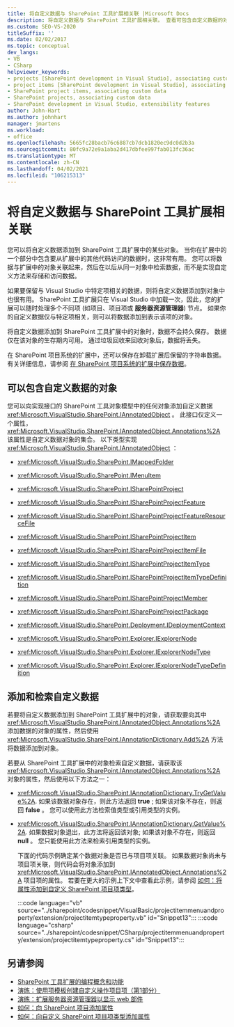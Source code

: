 ```yaml
---
title: 将自定义数据与 SharePoint 工具扩展相关联 |Microsoft Docs
description: 将自定义数据与 SharePoint 工具扩展相关联。 查看可包含自定义数据的对象的列表。 添加和检索自定义数据。
ms.custom: SEO-VS-2020
titleSuffix: ''
ms.date: 02/02/2017
ms.topic: conceptual
dev_langs:
- VB
- CSharp
helpviewer_keywords:
- projects [SharePoint development in Visual Studio], associating custom data
- project items [SharePoint development in Visual Studio], associating custom data
- SharePoint project items, associating custom data
- SharePoint projects, associating custom data
- SharePoint development in Visual Studio, extensibility features
author: John-Hart
ms.author: johnhart
manager: jmartens
ms.workload:
- office
ms.openlocfilehash: 5665fc28bacb76c6887cb7dcb1820ec9dc0d2b3a
ms.sourcegitcommit: 80fc9a72e9a1aba2d417dbfee997fab013fc36ac
ms.translationtype: MT
ms.contentlocale: zh-CN
ms.lasthandoff: 04/02/2021
ms.locfileid: "106215313"
---
```

# <a name="associate-custom-data-with-sharepoint-tools-extensions"></a>将自定义数据与 SharePoint 工具扩展相关联
  您可以将自定义数据添加到 SharePoint 工具扩展中的某些对象。 当你在扩展中的一个部分中包含要从扩展中的其他代码访问的数据时，这非常有用。 您可以将数据与扩展中的对象关联起来，然后在以后从同一对象中检索数据，而不是实现自定义方法来存储和访问数据。

 如果要保留与 Visual Studio 中特定项相关的数据，则将自定义数据添加到对象中也很有用。 SharePoint 工具扩展只在 Visual Studio 中加载一次，因此，您的扩展可以随时处理多个不同项 (如项目、项目项或 **服务器资源管理器**) 节点。 如果你的自定义数据仅与特定项相关，则可以将数据添加到表示该项的对象。

 将自定义数据添加到 SharePoint 工具扩展中的对象时，数据不会持久保存。 数据仅在该对象的生存期内可用。 通过垃圾回收来回收对象后，数据将丢失。

 在 SharePoint 项目系统的扩展中，还可以保存在卸载扩展后保留的字符串数据。 有关详细信息，请参阅 [在 SharePoint 项目系统的扩展中保存数据](../sharepoint/saving-data-in-extensions-of-the-sharepoint-project-system.md)。

## <a name="objects-that-can-contain-custom-data"></a>可以包含自定义数据的对象
 您可以向实现接口的 SharePoint 工具对象模型中的任何对象添加自定义数据 <xref:Microsoft.VisualStudio.SharePoint.IAnnotatedObject> 。 此接口仅定义一个属性， <xref:Microsoft.VisualStudio.SharePoint.IAnnotatedObject.Annotations%2A> 该属性是自定义数据对象的集合。 以下类型实现 <xref:Microsoft.VisualStudio.SharePoint.IAnnotatedObject> ：

- <xref:Microsoft.VisualStudio.SharePoint.IMappedFolder>

- <xref:Microsoft.VisualStudio.SharePoint.IMenuItem>

- <xref:Microsoft.VisualStudio.SharePoint.ISharePointProject>

- <xref:Microsoft.VisualStudio.SharePoint.ISharePointProjectFeature>

- <xref:Microsoft.VisualStudio.SharePoint.ISharePointProjectFeatureResourceFile>

- <xref:Microsoft.VisualStudio.SharePoint.ISharePointProjectItem>

- <xref:Microsoft.VisualStudio.SharePoint.ISharePointProjectItemFile>

- <xref:Microsoft.VisualStudio.SharePoint.ISharePointProjectItemType>

- <xref:Microsoft.VisualStudio.SharePoint.ISharePointProjectItemTypeDefinition>

- <xref:Microsoft.VisualStudio.SharePoint.ISharePointProjectMember>

- <xref:Microsoft.VisualStudio.SharePoint.ISharePointProjectPackage>

- <xref:Microsoft.VisualStudio.SharePoint.Deployment.IDeploymentContext>

- <xref:Microsoft.VisualStudio.SharePoint.Explorer.IExplorerNode>

- <xref:Microsoft.VisualStudio.SharePoint.Explorer.IExplorerNodeType>

- <xref:Microsoft.VisualStudio.SharePoint.Explorer.IExplorerNodeTypeDefinition>

## <a name="add-and-retrieve-custom-data"></a>添加和检索自定义数据
 若要将自定义数据添加到 SharePoint 工具扩展中的对象，请获取要向其中 <xref:Microsoft.VisualStudio.SharePoint.IAnnotatedObject.Annotations%2A> 添加数据的对象的属性，然后使用 <xref:Microsoft.VisualStudio.SharePoint.IAnnotationDictionary.Add%2A> 方法将数据添加到对象。

 若要从 SharePoint 工具扩展中的对象检索自定义数据，请获取该 <xref:Microsoft.VisualStudio.SharePoint.IAnnotatedObject.Annotations%2A> 对象的属性，然后使用以下方法之一：

- <xref:Microsoft.VisualStudio.SharePoint.IAnnotationDictionary.TryGetValue%2A>. 如果该数据对象存在，则此方法返回 **true** ; 如果该对象不存在，则返回 **false** 。 您可以使用此方法检索值类型或引用类型的实例。

- <xref:Microsoft.VisualStudio.SharePoint.IAnnotationDictionary.GetValue%2A>. 如果数据对象退出，此方法将返回该对象; 如果该对象不存在，则返回 **null** 。 您只能使用此方法来检索引用类型的实例。

  下面的代码示例确定某个数据对象是否已与项目项关联。 如果数据对象尚未与项目项关联，则代码会将对象添加到 <xref:Microsoft.VisualStudio.SharePoint.IAnnotatedObject.Annotations%2A> 项目项的属性。 若要在更大的示例上下文中查看此示例，请参阅 [如何：将属性添加到自定义 SharePoint 项目项类型](../sharepoint/how-to-add-a-property-to-a-custom-sharepoint-project-item-type.md)。

  :::code language="vb" source="../sharepoint/codesnippet/VisualBasic/projectitemmenuandproperty/extension/projectitemtypeproperty.vb" id="Snippet13":::
  :::code language="csharp" source="../sharepoint/codesnippet/CSharp/projectitemmenuandproperty/extension/projectitemtypeproperty.cs" id="Snippet13":::

## <a name="see-also"></a>另请参阅
- [SharePoint 工具扩展的编程概念和功能](../sharepoint/programming-concepts-and-features-for-sharepoint-tools-extensions.md)
- [演练：使用项模板创建自定义操作项目项（第1部分）](../sharepoint/walkthrough-creating-a-custom-action-project-item-with-an-item-template-part-1.md)
- [演练：扩展服务器资源管理器以显示 web 部件](../sharepoint/walkthrough-extending-server-explorer-to-display-web-parts.md)
- [如何：向 SharePoint 项目添加属性](../sharepoint/how-to-add-a-property-to-sharepoint-projects.md)
- [如何：向自定义 SharePoint 项目项类型添加属性](../sharepoint/how-to-add-a-property-to-a-custom-sharepoint-project-item-type.md)

